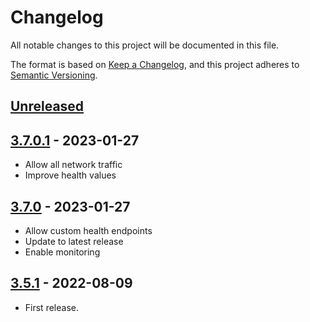 # Changelog

All notable changes to this project will be documented in this file.

The format is based on [Keep a Changelog](https://keepachangelog.com/en/1.0.0/),
and this project adheres to [Semantic Versioning](https://semver.org/spec/v2.0.0.html).


## [Unreleased]

## [3.7.0.1] - 2023-01-27

- Allow all network traffic
- Improve health values

## [3.7.0] - 2023-01-27

- Allow custom health endpoints
- Update to latest release
- Enable monitoring

## [3.5.1] - 2022-08-09

- First release.
 
[Unreleased]: https://github.com/giantswarm/goldpinger-app/compare/v3.7.0.1...HEAD
[3.7.0.1]: https://github.com/giantswarm/goldpinger-app/compare/v3.7.0...v3.7.0.1
[3.7.0]: https://github.com/giantswarm/goldpinger-app/compare/v3.5.1...v3.7.0
[3.5.1]: https://github.com/giantswarm/goldpinger-app/releases/tag/v3.5.1
